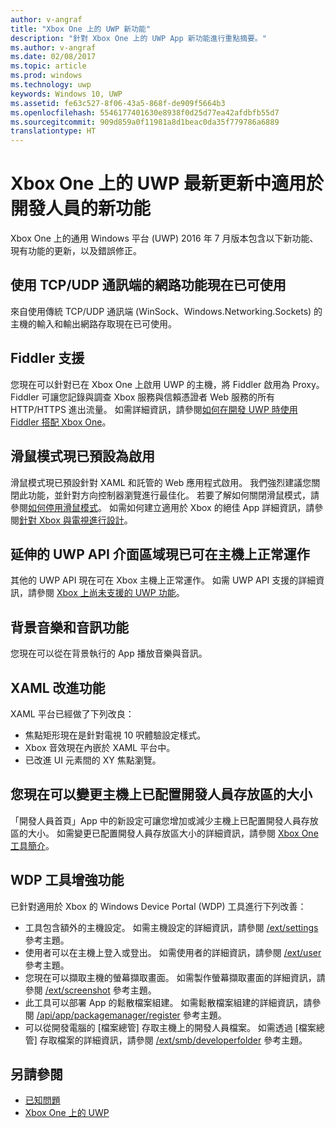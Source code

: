 ```yaml
---
author: v-angraf
title: "Xbox One 上的 UWP 新功能"
description: "針對 Xbox One 上的 UWP App 新功能進行重點摘要。"
ms.author: v-angraf
ms.date: 02/08/2017
ms.topic: article
ms.prod: windows
ms.technology: uwp
keywords: Windows 10, UWP
ms.assetid: fe63c527-8f06-43a5-868f-de909f5664b3
ms.openlocfilehash: 5546177401630e8938f0d25d77ea42afdbfb55d7
ms.sourcegitcommit: 909d859a0f11981a8d1beac0da35f779786a6889
translationtype: HT
---
```

# <a name="whats-new-for-developers-in-the-latest-update-of-uwp-on-xbox-one"></a>Xbox One 上的 UWP 最新更新中適用於開發人員的新功能

Xbox One 上的通用 Windows 平台 (UWP) 2016 年 7 月版本包含以下新功能、現有功能的更新，以及錯誤修正。

## <a name="networking-using-tcpudp-sockets-is-now-available"></a>使用 TCP/UDP 通訊端的網路功能現在已可使用  
來自使用傳統 TCP/UDP 通訊端 (WinSock、Windows.Networking.Sockets) 的主機的輸入和輸出網路存取現在已可使用。

## <a name="fiddler-support"></a>Fiddler 支援
您現在可以針對已在 Xbox One 上啟用 UWP 的主機，將 Fiddler 啟用為 Proxy。 Fiddler 可讓您記錄與調查 Xbox 服務與信賴憑證者 Web 服務的所有 HTTP/HTTPS 進出流量。 如需詳細資訊，請參閱[如何在開發 UWP 時使用 Fiddler 搭配 Xbox One](uwp-fiddler.md)。

## <a name="mouse-mode-is-now-enabled-by-default"></a>滑鼠模式現已預設為啟用
滑鼠模式現已預設針對 XAML 和託管的 Web 應用程式啟用。
我們強烈建議您關閉此功能，並針對方向控制器瀏覽進行最佳化。
若要了解如何關閉滑鼠模式，請參閱[如何停用滑鼠模式](how-to-disable-mouse-mode.md)。
如需如何建立適用於 Xbox 的絕佳 App 詳細資訊，請參閱[針對 Xbox 與電視進行設計](../input-and-devices/designing-for-tv.md#mouse-mode)。

## <a name="extended-uwp-api-surface-area-is-now-functional-on-the-console"></a>延伸的 UWP API 介面區域現已可在主機上正常運作
其他的 UWP API 現在可在 Xbox 主機上正常運作。 如需 UWP API 支援的詳細資訊，請參閱 [Xbox 上尚未支援的 UWP 功能](http://go.microsoft.com/fwlink/p/?LinkID=760755)。 

## <a name="background-music-and-audio-capabilities"></a>背景音樂和音訊功能
您現在可以從在背景執行的 App 播放音樂與音訊。

## <a name="xaml-improvements"></a>XAML 改進功能
XAML 平台已經做了下列改良：
-    焦點矩形現在是針對電視 10 呎體驗設定樣式。
-    Xbox 音效現在內嵌於 XAML 平台中。
-    已改進 UI 元素間的 XY 焦點瀏覽。 

## <a name="you-can-now-change-the-size-of-allocated-developer-storage-on-the-console"></a>您現在可以變更主機上已配置開發人員存放區的大小
「開發人員首頁」App 中的新設定可讓您增加或減少主機上已配置開發人員存放區的大小。 如需變更已配置開發人員存放區大小的詳細資訊，請參閱 [Xbox One 工具簡介](introduction-to-xbox-tools.md)。

## <a name="wdp-tool-enhancements"></a>WDP 工具增強功能
已針對適用於 Xbox 的 Windows Device Portal (WDP) 工具進行下列改善：
 - 工具包含額外的主機設定。 如需主機設定的詳細資訊，請參閱 [/ext/settings](wdp-xboxsettings-api.md) 參考主題。 
 - 使用者可以在主機上登入或登出。 如需使用者的詳細資訊，請參閱 [/ext/user](wdp-user-management.md) 參考主題。
 - 您現在可以擷取主機的螢幕擷取畫面。 如需製作螢幕擷取畫面的詳細資訊，請參閱 [/ext/screenshot](wdp-media-capture-api.md) 參考主題。
 - 此工具可以部署 App 的鬆散檔案組建。 如需鬆散檔案組建的詳細資訊，請參閱 [/api/app/packagemanager/register](wdp-loose-folder-register-api.md) 參考主題。
 - 可以從開發電腦的 [檔案總管] 存取主機上的開發人員檔案。 如需透過 [檔案總管] 存取檔案的詳細資訊，請參閱 [/ext/smb/developerfolder](wdp-smb-api.md) 參考主題。

## <a name="see-also"></a>另請參閱
- [已知問題](known-issues.md)
- [Xbox One 上的 UWP](index.md)
